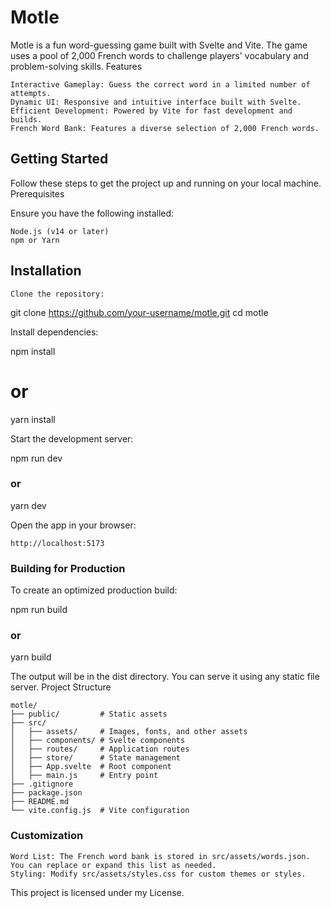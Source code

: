 # Motle

Motle is a fun word-guessing game built with Svelte and Vite. The game uses a pool of 2,000 French words to challenge players' vocabulary and problem-solving skills.
Features

    Interactive Gameplay: Guess the correct word in a limited number of attempts.
    Dynamic UI: Responsive and intuitive interface built with Svelte.
    Efficient Development: Powered by Vite for fast development and builds.
    French Word Bank: Features a diverse selection of 2,000 French words.

## Getting Started

Follow these steps to get the project up and running on your local machine.
Prerequisites

Ensure you have the following installed:

    Node.js (v14 or later)
    npm or Yarn

## Installation

    Clone the repository:

git clone https://github.com/your-username/motle.git
cd motle

Install dependencies:

npm install
# or
yarn install

Start the development server:

npm run dev
### or
yarn dev

Open the app in your browser:

    http://localhost:5173

### Building for Production

To create an optimized production build:

npm run build
### or
yarn build

The output will be in the dist directory. You can serve it using any static file server.
Project Structure
```
motle/
├── public/         # Static assets
├── src/
│   ├── assets/     # Images, fonts, and other assets
│   ├── components/ # Svelte components
│   ├── routes/     # Application routes
│   ├── store/      # State management
│   ├── App.svelte  # Root component
│   ├── main.js     # Entry point
├── .gitignore
├── package.json
├── README.md
└── vite.config.js  # Vite configuration
```
### Customization

    Word List: The French word bank is stored in src/assets/words.json. You can replace or expand this list as needed.
    Styling: Modify src/assets/styles.css for custom themes or styles.

This project is licensed under my License.
